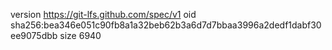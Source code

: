version https://git-lfs.github.com/spec/v1
oid sha256:bea346e051c90fb8a1a32beb62b3a6d7d7bbaa3996a2dedf1dabf30ee9075dbb
size 6940
